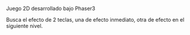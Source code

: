 Juego 2D desarrollado bajo Phaser3

Busca el efecto de 2 teclas, una de efecto inmediato, otra de efecto en el siguiente nivel.

